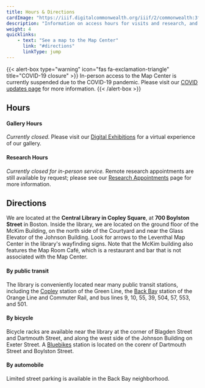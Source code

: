 ```yaml
---
title: Hours & Directions
cardImage: "https://iiif.digitalcommonwealth.org/iiif/2/commonwealth:3f462w858/2250,4039,2581,1714/,800/0/default.jpg"
description: "Information on access hours for visits and research, and how to find us"
weight: 4
quicklinks:
    - text: "See a map to the Map Center"
      link: "#directions"
      linkType: jump
---
```


{{< alert-box type="warning" icon="fas fa-exclamation-triangle" title="COVID-19 closure" >}}
In-person access to the Map Center is currently suspended due to the COVID-19 pandemic. Please visit our [COVID updates page](covid-info) for more information.
{{< /alert-box >}}

## Hours

#### Gallery Hours

*Currently closed*. Please visit our [Digital Exhibitions](exhibitions/digital-exhibitions) for a virtual experience of our gallery.

#### Research Hours

*Currently closed for in-person service.* Remote research appointments are still available by request; please see our [Research Appointments](research/appointments/) page for more information.



## Directions

We are located at the **Central Library in Copley Square**, at **700 Boylston Street** in Boston. Inside the library, we are located on the ground floor of the McKim Building, on the north side of the Courtyard and near the Glass Elevator of the Johnson Building. Look for arrows to the Leventhal Map Center in the library's wayfinding signs. Note that the McKim building also features the Map Room Café, which is a restaurant and bar that is not associated with the Map Center.

#### By public transit

The library is conveniently located near many public transit stations, including the [Copley](https://www.mbta.com/stops/place-coecl) station of the Green Line, the [Back Bay](https://www.mbta.com/stops/place-bbsta) station of the Orange Line and Commuter Rail, and bus lines 9, 10, 55, 39, 504, 57, 553, and 501.

#### By bicycle

Bicycle racks are available near the library at the corner of Blagden Street and Dartmouth Street, and along the west side of the Johnson Building on Exeter Street. A [Bluebikes](https://www.bluebikes.com) station is located on the corenr of Dartmouth Street and Boylston Street.

#### By automobile

Limited street parking is available in the Back Bay neighborhood. 




